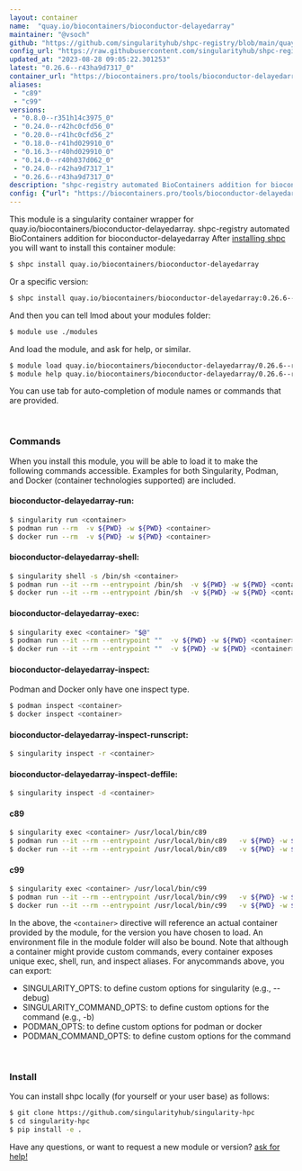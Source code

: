 ```yaml
---
layout: container
name:  "quay.io/biocontainers/bioconductor-delayedarray"
maintainer: "@vsoch"
github: "https://github.com/singularityhub/shpc-registry/blob/main/quay.io/biocontainers/bioconductor-delayedarray/container.yaml"
config_url: "https://raw.githubusercontent.com/singularityhub/shpc-registry/main/quay.io/biocontainers/bioconductor-delayedarray/container.yaml"
updated_at: "2023-08-28 09:05:22.301253"
latest: "0.26.6--r43ha9d7317_0"
container_url: "https://biocontainers.pro/tools/bioconductor-delayedarray"
aliases:
 - "c89"
 - "c99"
versions:
 - "0.8.0--r351h14c3975_0"
 - "0.24.0--r42hc0cfd56_0"
 - "0.20.0--r41hc0cfd56_2"
 - "0.18.0--r41hd029910_0"
 - "0.16.3--r40hd029910_0"
 - "0.14.0--r40h037d062_0"
 - "0.24.0--r42ha9d7317_1"
 - "0.26.6--r43ha9d7317_0"
description: "shpc-registry automated BioContainers addition for bioconductor-delayedarray"
config: {"url": "https://biocontainers.pro/tools/bioconductor-delayedarray", "maintainer": "@vsoch", "description": "shpc-registry automated BioContainers addition for bioconductor-delayedarray", "latest": {"0.26.6--r43ha9d7317_0": "sha256:135d937d7a1699854c6bef8ff6aa62c5a028f8d4726d36834dda07a497f53db7"}, "tags": {"0.8.0--r351h14c3975_0": "sha256:7859783e28cd29574f681942ccb0daffb0c68889478f62a979971fe3b61c1ca3", "0.24.0--r42hc0cfd56_0": "sha256:af5bfcd1ad096fb66eaea08d137317419856076729d3c0afb084b6432062fd3c", "0.20.0--r41hc0cfd56_2": "sha256:c3f36980beb5a98ebb4d4498c011e002984345e46648e900e798405acb0bbea9", "0.18.0--r41hd029910_0": "sha256:e917f1eacafcd961697870976fc9ca9c866425e341db286ec7d480536033a114", "0.16.3--r40hd029910_0": "sha256:9cf7b96dc636853343fac2c23ac3fab5ceb680f0f9d9042d0c25beddeb76130b", "0.14.0--r40h037d062_0": "sha256:412647ce998d5ece4e13668281b6ad6369d0968a643da48bd6c83662a9003b69", "0.24.0--r42ha9d7317_1": "sha256:f270b4f033526670036a24a3069743d6f9b332750e4112f61f12cd8db6ab5d8e", "0.26.6--r43ha9d7317_0": "sha256:135d937d7a1699854c6bef8ff6aa62c5a028f8d4726d36834dda07a497f53db7"}, "docker": "quay.io/biocontainers/bioconductor-delayedarray", "aliases": {"c89": "/usr/local/bin/c89", "c99": "/usr/local/bin/c99"}}
---
```


This module is a singularity container wrapper for quay.io/biocontainers/bioconductor-delayedarray.
shpc-registry automated BioContainers addition for bioconductor-delayedarray
After [installing shpc](#install) you will want to install this container module:


```bash
$ shpc install quay.io/biocontainers/bioconductor-delayedarray
```

Or a specific version:

```bash
$ shpc install quay.io/biocontainers/bioconductor-delayedarray:0.26.6--r43ha9d7317_0
```

And then you can tell lmod about your modules folder:

```bash
$ module use ./modules
```

And load the module, and ask for help, or similar.

```bash
$ module load quay.io/biocontainers/bioconductor-delayedarray/0.26.6--r43ha9d7317_0
$ module help quay.io/biocontainers/bioconductor-delayedarray/0.26.6--r43ha9d7317_0
```

You can use tab for auto-completion of module names or commands that are provided.

<br>

### Commands

When you install this module, you will be able to load it to make the following commands accessible.
Examples for both Singularity, Podman, and Docker (container technologies supported) are included.

#### bioconductor-delayedarray-run:

```bash
$ singularity run <container>
$ podman run --rm  -v ${PWD} -w ${PWD} <container>
$ docker run --rm  -v ${PWD} -w ${PWD} <container>
```

#### bioconductor-delayedarray-shell:

```bash
$ singularity shell -s /bin/sh <container>
$ podman run --it --rm --entrypoint /bin/sh  -v ${PWD} -w ${PWD} <container>
$ docker run --it --rm --entrypoint /bin/sh  -v ${PWD} -w ${PWD} <container>
```

#### bioconductor-delayedarray-exec:

```bash
$ singularity exec <container> "$@"
$ podman run --it --rm --entrypoint ""  -v ${PWD} -w ${PWD} <container> "$@"
$ docker run --it --rm --entrypoint ""  -v ${PWD} -w ${PWD} <container> "$@"
```

#### bioconductor-delayedarray-inspect:

Podman and Docker only have one inspect type.

```bash
$ podman inspect <container>
$ docker inspect <container>
```

#### bioconductor-delayedarray-inspect-runscript:

```bash
$ singularity inspect -r <container>
```

#### bioconductor-delayedarray-inspect-deffile:

```bash
$ singularity inspect -d <container>
```


#### c89

```bash
$ singularity exec <container> /usr/local/bin/c89
$ podman run --it --rm --entrypoint /usr/local/bin/c89   -v ${PWD} -w ${PWD} <container> -c " $@"
$ docker run --it --rm --entrypoint /usr/local/bin/c89   -v ${PWD} -w ${PWD} <container> -c " $@"
```


#### c99

```bash
$ singularity exec <container> /usr/local/bin/c99
$ podman run --it --rm --entrypoint /usr/local/bin/c99   -v ${PWD} -w ${PWD} <container> -c " $@"
$ docker run --it --rm --entrypoint /usr/local/bin/c99   -v ${PWD} -w ${PWD} <container> -c " $@"
```



In the above, the `<container>` directive will reference an actual container provided
by the module, for the version you have chosen to load. An environment file in the
module folder will also be bound. Note that although a container
might provide custom commands, every container exposes unique exec, shell, run, and
inspect aliases. For anycommands above, you can export:

 - SINGULARITY_OPTS: to define custom options for singularity (e.g., --debug)
 - SINGULARITY_COMMAND_OPTS: to define custom options for the command (e.g., -b)
 - PODMAN_OPTS: to define custom options for podman or docker
 - PODMAN_COMMAND_OPTS: to define custom options for the command

<br>

### Install

You can install shpc locally (for yourself or your user base) as follows:

```bash
$ git clone https://github.com/singularityhub/singularity-hpc
$ cd singularity-hpc
$ pip install -e .
```

Have any questions, or want to request a new module or version? [ask for help!](https://github.com/singularityhub/singularity-hpc/issues)